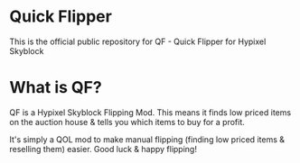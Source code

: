 # Quick Flipper

This is the official public repository for QF - Quick Flipper for Hypixel Skyblock




# What is QF?

QF is a Hypixel Skyblock Flipping Mod. This means it finds low priced items on the auction house & tells you which items to buy for a profit.

It's simply a QOL mod to make manual flipping (finding low priced items & reselling them) easier. Good luck & happy flipping!
